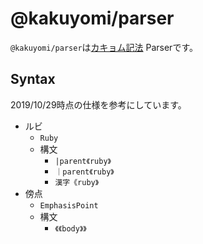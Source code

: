 # @kakuyomi/parser

`@kakuyomi/parser`は[カキョム記法](https://kakuyomu.jp/help/entry/notation) Parserです。

## Syntax

2019/10/29時点の仕様を参考にしています。

- ルビ
  - `Ruby`
  - 構文
    - `|parent《ruby》`
    - `｜parent《ruby》`
    - `漢字《ruby》`
- 傍点
  - `EmphasisPoint`
  - 構文
    - `《《body》》`
